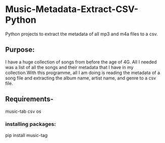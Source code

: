 # Music-Metadata-Extract-CSV-Python
Python projects to extract the metadata of all mp3 and m4a files to a csv.
## Purpose: 
I have a huge collection of songs from before the age of 4G. All I needed was a list of all the songs and their metadata that I have in my collection.With this programme, all I am doing is reading the metadata of a song file and extracting the album name, artist name, and genre to a csv file.
## Requirements-
music-tab
csv
os

### installing packages: 
pip install music-tag
